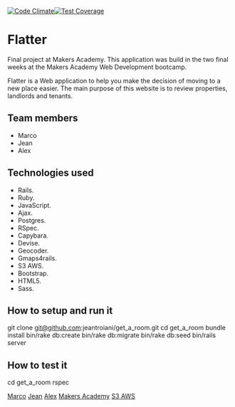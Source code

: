 [![Code Climate](https://codeclimate.com/github/marcoaam/final-project/badges/gpa.svg)](https://codeclimate.com/github/marcoaam/final-project)[![Test Coverage](https://codeclimate.com/github/marcoaam/final-project/badges/coverage.svg)](https://codeclimate.com/github/marcoaam/final-project)

Flatter
===========

Final project at Makers Academy. This application was build in the two final weeks at the Makers Academy Web Development bootcamp.

Flatter is a Web application to help you make the decision of moving to a new place easier. The main purpose of this website is to review properties, landlords and tenants.


Team members
------------

- Marco
- Jean
- Alex


Technologies used
------------------

- Rails.
- Ruby.
- JavaScript.
- Ajax.
- Postgres.
- RSpec.
- Capybara.
- Devise.
- Geocoder.
- Gmaps4rails.
- S3 AWS.
- Bootstrap.
- HTML5.
- Sass.


How to setup and run it
-----------------------

  git clone git@github.com:jeantroiani/get_a_room.git
  cd get_a_room
  bundle install
  bin/rake db:create
  bin/rake db:migrate
  bin/rake db:seed
  bin/rails server


How to test it
----------------

  cd get_a_room
  rspec



[Marco](https://github.com/marcoaam)
[Jean](https://github.com/jeantroiani)
[Alex](https://github.com/BobRazoswki)
[Makers Academy](http://www.makersacademy.com/)
[S3 AWS](http://aws.amazon.com/s3/)
